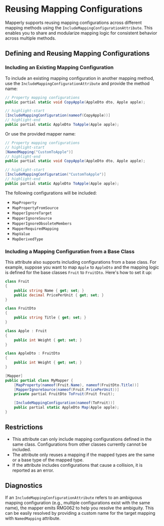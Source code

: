 ﻿---
sidebar_position: 17
description: Reusing Mapping Configurations
---

# Reusing Mapping Configurations

Mapperly supports reusing mapping configurations across different mapping methods using the
`IncludeMappingConfigurationAttribute`. This enables you to share and modularize mapping logic for consistent
behavior across multiple methods.

## Defining and Reusing Mapping Configurations

### Including an Existing Mapping Configuration

To include an existing mapping configuration in another mapping method, use the `IncludeMappingConfigurationAttribute`
and provide the method name:

```csharp
// Property mapping configurations
public partial static void CopyApple(AppleDto dto, Apple apple);

// highlight-start
[IncludeMappingConfiguration(nameof(CopyApple))]
// highlight-end
public partial static AppleDto ToApple(Apple apple);
```

Or use the provided mapper name:

```csharp
// Property mapping configurations
// highlight-start
[NamedMapping("CustomToApple")]
// highlight-end
public partial static void CopyApple(AppleDto dto, Apple apple);

// highlight-start
[IncludeMappingConfiguration("CustomToApple")]
// highlight-end
public partial static AppleDto ToApple(Apple apple);
```

The following configurations will be included:

- `MapProperty`
- `MapPropertyFromSource`
- `MapperIgnoreTarget`
- `MapperIgnoreSource`
- `MapperIgnoreObsoleteMembers`
- `MapperRequiredMapping`
- `MapValue`
- `MapDerivedType`

### Including a Mapping Configuration from a Base Class

This attribute also supports including configurations from a base class. For example, suppose you want to map
`Apple` to `AppleDto` and the mapping logic is defined for the base classes `Fruit` to `FruitDto`.
Here's how to set it up:

```csharp
class Fruit
{
    public string Name { get; set; }
    public decimal PricePerUnit { get; set; }
}

class FruitDto
{
    public string Title { get; set; }
}

class Apple : Fruit
{
    public int Weight { get; set; }
}

class AppleDto : FruitDto
{
    public int Weight { get; set; }
}

[Mapper]
public partial class MyMapper {
    [MapProperty(nameof(Fruit.Name), nameof(FruitDto.Title))]
    [MapperIgnoreSource(nameof(Fruit.PricePerUnit))]
    private partial FruitDto ToFruit(Fruit fruit);

    [IncludeMappingConfiguration(nameof(ToFruit))]
    public partial static AppleDto Map(Apple apple);
}
```

## Restrictions

- This attribute can only include mapping configurations defined in the same class. Configurations from other classes currently cannot be included.
- The attribute only reuses a mapping if the mapped types are the same or a base type of the mapped type.
- If the attribute includes configurations that cause a collision, it is reported as an error.

## Diagnostics

If an `IncludeMappingConfigurationAttribute` refers to an ambiguous mapping configuration (e.g., multiple
configurations exist with the same name), the mapper emits RMG062 to help you resolve the ambiguity.
This can be easily resolved by providing a custom name for the target mapping with `NamedMapping` attribute.
